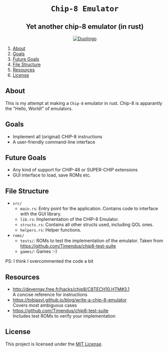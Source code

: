 <div style="text-align: center;" align="center">

# `Chip-8 Emulator`

## Yet another chip-8 emulator (in rust)

[![Duolingo](https://img.shields.io/crates/l/bitvec.svg?style=for-the-badge)](LICENSE)

</div>

1. [About](#about)
2. [Goals](#goals)
3. [Future Goals](#future-goals)
4. [File Structure](#file-structure)
5. [Resources](#resources)
6. [License](#license)

## About

This is my attempt at making a `Chip-8` emulator in rust. Chip-8 is apparantly the "Hello, World!" of emulators.

## Goals

- Implement all (original) CHIP-8 instructions
- A user-friendly command-line interface

## Future Goals

- Any kind of support for CHIP-48 or SUPER-CHIP extensions
- GUI interface to load, save ROMs etc.

## File Structure

- `src/`
  - `main.rs`: Entry point for the application. Contains code to interface with the GUI library.
  - `lib.rs`: Implementation of the CHIP-8 Emulator.
  - `structs.rs`: Contains all other structs used, including QOL ones.
  - `helpers.rs`: Helper functions.
- `roms/`
  - `tests/`: ROMs to test the implementation of the emulator. Taken from https://github.com/Timendus/chip8-test-suite
  - `games/`: Games :-)

PS: I think I overcommented the code a bit

## Resources

- http://devernay.free.fr/hacks/chip8/C8TECH10.HTM#3.1
  <br>
  A concise reference for instructions
- https://tobiasvl.github.io/blog/write-a-chip-8-emulator
  <br>
  Covers most ambiguous cases
- https://github.com/Timendus/chip8-test-suite
  <br>
  Includes test ROMs to verify your implementation

## License

This project is licensed under the [MIT License](https://opensource.org/licenses/MIT).
